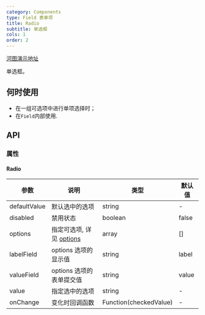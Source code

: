 ```yaml
---
category: Components
type: Field 表单项
title: Radio
subtitle: 单选框
cols: 1
order: 2
---
```


[河图演示地址](https://localhost:1234/guiedit?route=%2Fproject%2Fhetu_demo%2Fhetu%2Fdemo%2FRadio)

单选框。

## 何时使用

- 在一组可选项中进行单项选择时；
- 在`Field`内部使用.

## API

### 属性

#### Radio

| 参数         | 说明                                                      | 类型                   | 默认值 |
| ------------ | --------------------------------------------------------- | ---------------------- | ------ |
| defaultValue | 默认选中的选项                                            | string                 | -      |
| disabled     | 禁用状态                                                  | boolean                | false  |
| options      | 指定可选项, 详见 [options](/components/Checkbox/#options) | array                  | \[]    |
| labelField   | options 选项的显示值                                      | string                 | label  |
| valueField   | options 选项的表单提交值                                  | string                 | value  |
| value        | 指定选中的选项                                            | string                 | -      |
| onChange     | 变化时回调函数                                            | Function(checkedValue) | -      |
